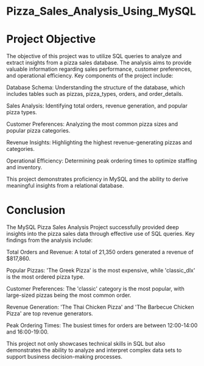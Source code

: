 # Pizza_Sales_Analysis_Using_MySQL
# Project Objective
The objective of this project was to utilize SQL queries to analyze and extract insights from a pizza sales database. The analysis aims to provide valuable information regarding sales performance, customer preferences, and operational efficiency. Key components of the project include:

Database Schema: Understanding the structure of the database, which includes tables such as pizzas, pizza_types, orders, and order_details.

Sales Analysis: Identifying total orders, revenue generation, and popular pizza types.

Customer Preferences: Analyzing the most common pizza sizes and popular pizza categories.

Revenue Insights: Highlighting the highest revenue-generating pizzas and categories.

Operational Efficiency: Determining peak ordering times to optimize staffing and inventory.

This project demonstrates proficiency in MySQL and the ability to derive meaningful insights from a relational database.

# Conclusion
The MySQL Pizza Sales Analysis Project successfully provided deep insights into the pizza sales data through effective use of SQL queries. Key findings from the analysis include:

Total Orders and Revenue: A total of 21,350 orders generated a revenue of $817,860.

Popular Pizzas: 'The Greek Pizza' is the most expensive, while 'classic_dlx' is the most ordered pizza type.

Customer Preferences: The 'classic' category is the most popular, with large-sized pizzas being the most common order.

Revenue Generation: 'The Thai Chicken Pizza' and 'The Barbecue Chicken Pizza' are top revenue generators.

Peak Ordering Times: The busiest times for orders are between 12:00-14:00 and 16:00-19:00.

This project not only showcases technical skills in SQL but also demonstrates the ability to analyze and interpret complex data sets to support business decision-making processes.
